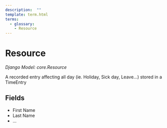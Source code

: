 ```yaml
---
description:  ""
template: term.html
terms:
  - glossary:
    - Resource
---
```


# Resource

_Django Model: core.Resource_

A recorded entry affecting all day (ie. Holiday, Sick day, Leave...) stored in a TimeEntry


## Fields

- First Name
- Last Name
- ...
